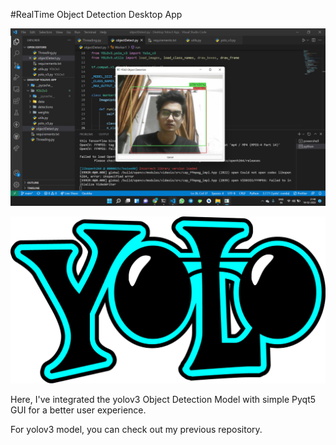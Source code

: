 #RealTime Object Detection Desktop App

![Yolo](Screenshot5.png)

![YoloSS](yologo_2.png)

Here, I've integrated the yolov3 Object Detection Model with simple Pyqt5 GUI for a better user experience.

For yolov3 model, you can check out my previous repository.
